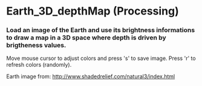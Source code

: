 # Earth_3D_depthMap (Processing)

### Load an image of the Earth and use its brightness informations to draw a map in a 3D space where depth is driven by brigtheness values.

Move mouse cursor to adjust colors and press 's' to save image. Press 'r' to refresh colors (randomly).

Earth image from: http://www.shadedrelief.com/natural3/index.html
